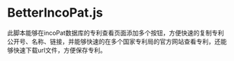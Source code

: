 # BetterIncoPat.js
此脚本能够在incoPat数据库的专利查看页面添加多个按钮，方便快速的复制专利公开号、名称、链接，并能够快速的在多个国家专利局的官方网站查看专利，还能够快速下载url文件，方便保存专利。
